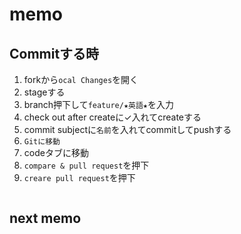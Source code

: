 # memo
## Commitする時
1. forkから`ocal Changes`を開く
1. stageする
1. branch押下して`feature/★英語★`を入力
1. check out after createに✓入れてcreateする
1. commit subjectに`名前`を入れてcommitしてpushする
1. `Gitに移動`
1. codeタブに移動
1. `compare & pull request`を押下
1. `creare pull request`を押下
```
```
## next memo